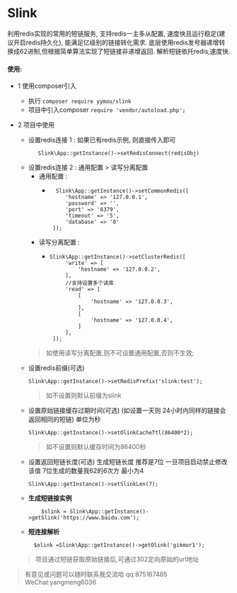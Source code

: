 # Slink
利用redis实现的常用的短链服务, 支持redis一主多从配置, 速度快且运行稳定(建议开启redis持久化), 能满足亿级别的链接转化需求.
底层使用redis发号器递增转换成62进制,但根据简单算法实现了短链接非递增返回. 解析短链依托redis,速度快.

#### 使用:
+ 1 使用composer引入
  + 执行 `composer require yymou/slink`
  + 项目中引入composer `require 'vendor/autoload.php';`
  
+ 2 项目中使用
    + 设置redis连接 1 : 如果已有redis示例, 则直接传入即可
      ```
         Slink\App::getInstance()->setRedisConnect(redisObj)
      ```
    + 设置redis连接 2 : 通用配置 > 读写分离配置
      + 通用配置 :
          + ```
              Slink\App::getInstance()->setCommonRedis([
                 'hostname' => '127.0.0.1',
                 'password' => '',
                 'port' => '6379',
                 'timeout' => '5',
                 'database' => '0'
             ]);
            ```
      + 读写分离配置 :
          + ```
            Slink\App::getInstance()->setClusterRedis([
                 'write' => [
                     'hostname' => '127.0.0.2',
                 ],
                 //支持设置多个读库
                 'read' => [
                     [
                         'hostname' => '127.0.0.3',
                     ],
                     [
                         'hostname' => '127.0.0.4',
                     ]
                 ],
             ]);
            ```
      > 如使用读写分离配置,则不可设置通用配置,否则不生效;
    + 设置redis前缀(可选)
      ```
      Slink\App::getInstance()->setRedisPrefix('slink:test');
      ```
      > 如不设置则默认前缀为slink
    + 设置原始链接缓存过期时间(可选) (如设置一天则 24小时内同样的链接会返回相同的短链) 单位为秒
      ```
      Slink\App::getInstance()->setOlinkCacheTtl(86400*2);
      ```        
      > 如不设置则默认缓存时间为86400秒
    + 设置返回短链长度(可选) 生成短链长度 推荐是7位 一旦项目启动禁止修改该值 7位生成的数量我62的*6*次方 最小为4
      ```
      Slink\App::getInstance()->setSlinkLen(7);
      ```                                                                                                                                                                                                                                                
    + **生成短链接实例**
      ```
          $slink = Slink\App::getInstance()->getSlink('https://www.baidu.com');
      ```
    + **短连接解析**
     ```
          $olink =Slink\App::getInstance()->getOlink('gikmor1');
     ```
     > 项目通过短链获取原始链接后,可通过302定向原始的url地址
  
> 有意见或问题可以随时联系我交流哈 qq:875167485 WeChat:yangmeng6036